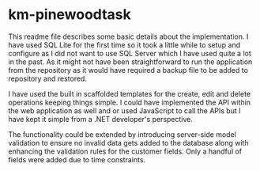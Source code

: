 # km-pinewoodtask

This readme file describes some basic details about the implementation. I have used SQL Lite for the first time so it took a little while to setup and configure as I did not want to use SQL Server which I have used quite a lot in the past. As it might not have been straightforward to run the application from the repository as it would have required a backup file to be added to repository and restored.

I have used the built in scaffolded templates for the create, edit and delete operations keeping things simple. I could have implemented the API within the web application as well and or used JavaScript to call the APIs but I have kept it simple from a .NET developer's perspective.

The functionality could be extended by introducing server-side model validation to ensure no invalid data gets added to the database along with enhancing the validation rules for the customer fields. Only a handful of fields were added due to time constraints.